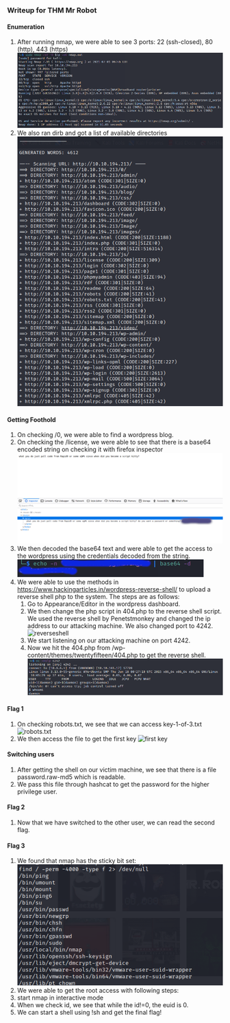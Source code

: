 ### Writeup for THM  Mr Robot

#### Enumeration
1. After running nmap, we were able to see 3 ports: 22 (ssh-closed), 80 (http), 443 (https)
![nmap output](./resources/nmap_output.png)
2. We also ran dirb and got a list of available directories
![dirb output](./resources/dirb_output.png)

#### Getting Foothold
1. On checking /0, we were able to find a wordpress blog.
2. On checking the /license, we were able to see that there is a base64 encoded string on checking it with firefox inspector
![base64 encoded creds](./resources/user_creds_enc.png)
2. We then decoded the base64 text and were able to get the access to the wordpress using the credentials decoded from the string.
![decoding base64 encoded string](./resources/decoding_enc.png)
3. We were able to use the methods in https://www.hackingarticles.in/wordpress-reverse-shell/ to upload a reverse shell php to the system.
The steps are as follows:
    1. Go to Appearance/Editor in the wordpress dashboard.
    2. We then change the php script in 404.php to the reverse shell script. We used the reverse shell by Penetstmonkey and changed the ip address to our attacking
  machine. We also changed port to 4242.
  ![reverseshell](./resources/reverseshell.png)
    3. We start listening on our attacking machine on port 4242.
    4. Now we hit the 404.php from /wp-content/themes/twentyfifteen/404.php to get the reverse shell.
  ![getting reverse shell](./resources/rev.png)  

#### Flag 1
1. On checking robots.txt, we see that we can access key-1-of-3.txt
![robots.txt](./resources/robots)
2. We then access the file to get the first key
![first key](./resources/first_key.png)
      
#### Switching users
1. After getting the shell on our victim machine, we see that there is a file password.raw-md5 which is readable.
2. We pass this file through hashcat to get the password for the higher privilege user.
 
#### Flag 2
1. Now that we have switched to the other user, we can read the second flag.

#### Flag 3
1. We found that nmap has the sticky bit set:
![sticky bit](./resources/sticky.png)
2. We were able to get the root access with following steps:
  1. start nmap in interactive mode
  2. When we check id, we see that while the id!=0, the euid is 0.
  3. We can start a shell using !sh and get the final flag!
